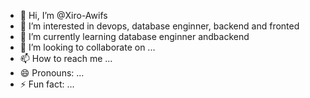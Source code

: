 - 👋 Hi, I’m @Xiro-Awifs
- 👀 I’m interested in devops, database enginner, backend and fronted
- 🌱 I’m currently learning database enginner andbackend
- 💞️ I’m looking to collaborate on ...
- 📫 How to reach me ...
- 😄 Pronouns: ...
- ⚡ Fun fact: ...

<!---
Xiro-Awifs/Xiro-Awifs is a ✨ special ✨ repository because its `README.md` (this file) appears on your GitHub profile.
You can click the Preview link to take a look at your changes.
--->
